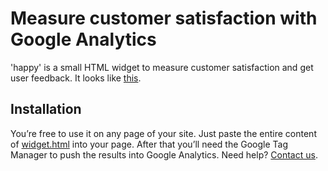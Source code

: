 # Measure customer satisfaction with Google Analytics

'happy' is a small HTML widget to measure customer satisfaction and get user feedback. It looks like [this](http://satisfaction.hayonademo.nl). 

## Installation

You’re free to use it on any page of your site. Just paste the entire content of [widget.html](./widget.html) into your page. After that you’ll need the Google Tag Manager to push the results into Google Analytics. Need help? [Contact us](http://www.hayona.com/).